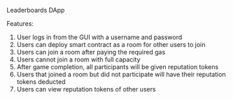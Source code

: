 Leaderboards DApp

Features:
1. User logs in from the GUI with a username and password
2. Users can deploy smart contract as a room for other users to join
3. Users can join a room after paying the required gas
4. Users cannot join a room with full capacity
5. After game completion, all participants will be given reputation tokens
6. Users that joined a room but did not participate will have their reputation tokens deducted
7. Users can view reputation tokens of other users
